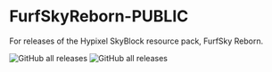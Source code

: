 # FurfSkyReborn-PUBLIC
For releases of the Hypixel SkyBlock resource pack, FurfSky Reborn.

![GitHub all releases](https://img.shields.io/github/downloads/MotorGorilla1/FurfSkyReborn-PUBLIC/total)
![GitHub all releases](https://img.shields.io/github/downloads/MotorGorilla1/FurfSkyReborn-PUBLIC/latest)